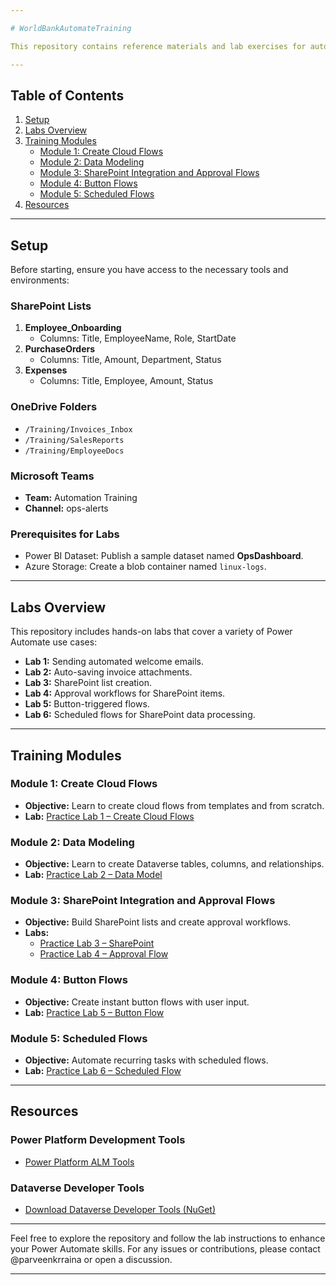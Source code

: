 ```yaml
---

# WorldBankAutomateTraining

This repository contains reference materials and lab exercises for automation training using Power Automate, Microsoft Dataverse, SharePoint, and related tools. It is structured to help trainees learn and practice automation workflows step-by-step.

---
```


## Table of Contents

1. [Setup](#setup)
2. [Labs Overview](#labs-overview)
3. [Training Modules](#training-modules)
    - [Module 1: Create Cloud Flows](#module-1-create-cloud-flows)
    - [Module 2: Data Modeling](#module-2-data-modeling)
    - [Module 3: SharePoint Integration and Approval Flows](#module-3-sharepoint-integration-and-approval-flows)
    - [Module 4: Button Flows](#module-4-button-flows)
    - [Module 5: Scheduled Flows](#module-5-scheduled-flows)
4. [Resources](#resources)

---

## Setup

Before starting, ensure you have access to the necessary tools and environments:

### SharePoint Lists
1. **Employee_Onboarding**  
   - Columns: Title, EmployeeName, Role, StartDate
2. **PurchaseOrders**  
   - Columns: Title, Amount, Department, Status
3. **Expenses**  
   - Columns: Title, Employee, Amount, Status

### OneDrive Folders
- `/Training/Invoices_Inbox`
- `/Training/SalesReports`
- `/Training/EmployeeDocs`

### Microsoft Teams
- **Team:** Automation Training  
- **Channel:** ops-alerts

### Prerequisites for Labs
- Power BI Dataset: Publish a sample dataset named **OpsDashboard**.
- Azure Storage: Create a blob container named `linux-logs`.

---

## Labs Overview

This repository includes hands-on labs that cover a variety of Power Automate use cases:

- **Lab 1:** Sending automated welcome emails.
- **Lab 2:** Auto-saving invoice attachments.
- **Lab 3:** SharePoint list creation.
- **Lab 4:** Approval workflows for SharePoint items.
- **Lab 5:** Button-triggered flows.
- **Lab 6:** Scheduled flows for SharePoint data processing.

---

## Training Modules

### Module 1: Create Cloud Flows
- **Objective:** Learn to create cloud flows from templates and from scratch.  
- **Lab:** [Practice Lab 1 – Create Cloud Flows](Labs/M01L01_Create_flows.md)

### Module 2: Data Modeling
- **Objective:** Learn to create Dataverse tables, columns, and relationships.  
- **Lab:** [Practice Lab 2 – Data Model](Labs/M02L01_Data_model.md)

### Module 3: SharePoint Integration and Approval Flows
- **Objective:** Build SharePoint lists and create approval workflows.  
- **Labs:**
  - [Practice Lab 3 – SharePoint](Labs/M03L01_SharePoint.md)
  - [Practice Lab 4 – Approval Flow](Labs/M03L02_Approval_flow.md)

### Module 4: Button Flows
- **Objective:** Create instant button flows with user input.  
- **Lab:** [Practice Lab 5 – Button Flow](Labs/M04L01_Button_flow.md)

### Module 5: Scheduled Flows
- **Objective:** Automate recurring tasks with scheduled flows.  
- **Lab:** [Practice Lab 6 – Scheduled Flow](Labs/M05L01_Scheduled_flow.md)

---

## Resources

### Power Platform Development Tools
- [Power Platform ALM Tools](https://learn.microsoft.com/en-us/power-platform/developer/tools-alm)

### Dataverse Developer Tools
- [Download Dataverse Developer Tools (NuGet)](https://learn.microsoft.com/en-us/power-apps/developer/data-platform/download-tools-nuget)

---

Feel free to explore the repository and follow the lab instructions to enhance your Power Automate skills. For any issues or contributions, please contact @parveenkrraina or open a discussion.

--- 